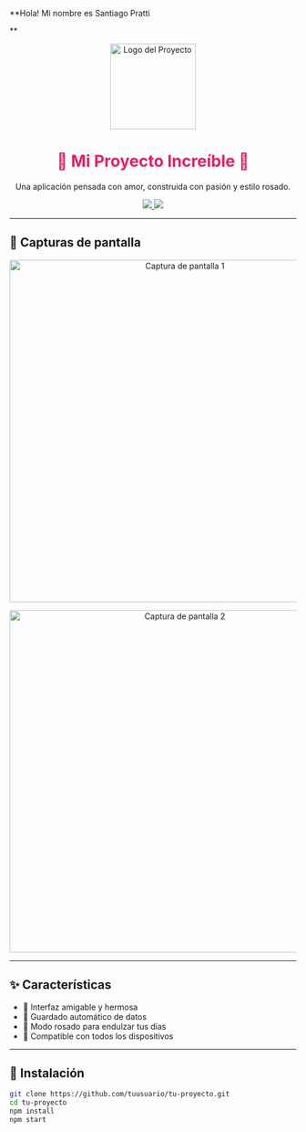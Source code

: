 **Hola! Mi nombre es Santiago Pratti

**<p align="center">
  <img src="https://imgur.com/your-logo.png" alt="Logo del Proyecto" width="150" />
</p>

<h1 align="center" style="color:#e91e63;">💖 Mi Proyecto Increíble 💖</h1>

<p align="center">
  Una aplicación pensada con amor, construida con pasión y estilo rosado.
</p>

<p align="center">
  <a href="https://github.com/tuusuario/tu-proyecto">
    <img src="https://img.shields.io/badge/Visitar%20Repositorio-e91e63?style=for-the-badge&logo=github&logoColor=white" />
  </a>
  <a href="https://tu-proyecto-demo.com">
    <img src="https://img.shields.io/badge/Probar%20Demo-ff4081?style=for-the-badge&logo=firefox&logoColor=white" />
  </a>
</p>

---

## 🌸 Capturas de pantalla

<p align="center">
  <img src="https://imgur.com/imagen1.png" width="600" alt="Captura de pantalla 1" />
</p>
<p align="center">
  <img src="https://imgur.com/imagen2.png" width="600" alt="Captura de pantalla 2" />
</p>

---

## ✨ Características

- 🌷 Interfaz amigable y hermosa
- 💾 Guardado automático de datos
- 🎀 Modo rosado para endulzar tus días
- 🌈 Compatible con todos los dispositivos

---

## 🚀 Instalación

```bash
git clone https://github.com/tuusuario/tu-proyecto.git
cd tu-proyecto
npm install
npm start
